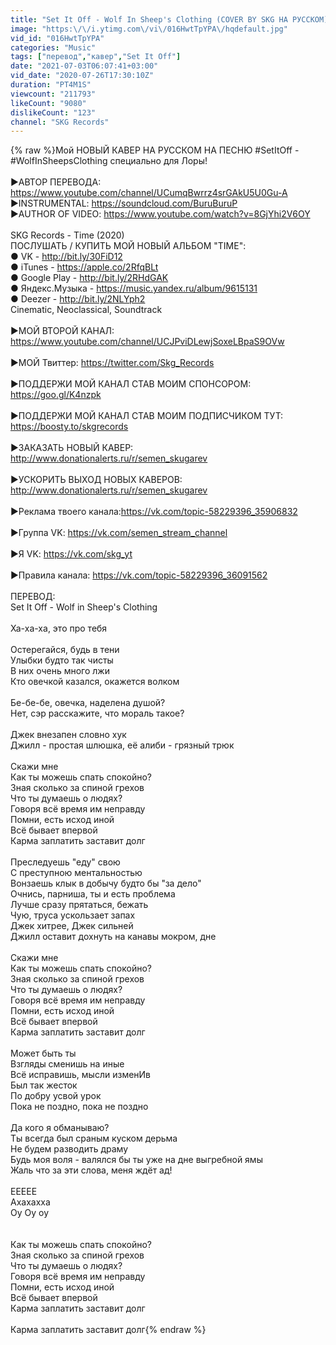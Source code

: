 ```yaml
---
title: "Set It Off - Wolf In Sheep's Clothing (COVER BY SKG НА РУССКОМ)"
image: "https:\/\/i.ytimg.com\/vi\/016HwtTpYPA\/hqdefault.jpg"
vid_id: "016HwtTpYPA"
categories: "Music"
tags: ["перевод","кавер","Set It Off"]
date: "2021-07-03T06:07:41+03:00"
vid_date: "2020-07-26T17:30:10Z"
duration: "PT4M1S"
viewcount: "211793"
likeCount: "9080"
dislikeCount: "123"
channel: "SKG Records"
---
```

{% raw %}Мой НОВЫЙ КАВЕР НА РУССКОМ НА ПЕСНЮ #SetItOff - #WolfInSheepsClothing специально для Лоры! <br /><br />►АВТОР ПЕРЕВОДА: <a rel="nofollow" target="blank" href="https://www.youtube.com/channel/UCumqBwrrz4srGAkU5U0Gu-A">https://www.youtube.com/channel/UCumqBwrrz4srGAkU5U0Gu-A</a><br />►INSTRUMENTAL: <a rel="nofollow" target="blank" href="https://soundcloud.com/BuruBuruP">https://soundcloud.com/BuruBuruP</a><br />►AUTHOR OF VIDEO: <a rel="nofollow" target="blank" href="https://www.youtube.com/watch?v=8GjYhi2V6OY">https://www.youtube.com/watch?v=8GjYhi2V6OY</a><br /><br />SKG Records - Time (2020)<br />ПОСЛУШАТЬ / КУПИТЬ МОЙ НОВЫЙ АЛЬБОМ &quot;TIME&quot;:<br />● VK - <a rel="nofollow" target="blank" href="http://bit.ly/30FiD12">http://bit.ly/30FiD12</a><br />● iTunes - <a rel="nofollow" target="blank" href="https://apple.co/2RfqBLt">https://apple.co/2RfqBLt</a><br />● Google Play - <a rel="nofollow" target="blank" href="http://bit.ly/2RHdGAK">http://bit.ly/2RHdGAK</a><br />● Яндекс.Музыка - <a rel="nofollow" target="blank" href="https://music.yandex.ru/album/9615131">https://music.yandex.ru/album/9615131</a><br />● Deezer - <a rel="nofollow" target="blank" href="http://bit.ly/2NLYph2">http://bit.ly/2NLYph2</a><br />Cinematic, Neoclassical, Soundtrack<br /><br />►МОЙ ВТОРОЙ КАНАЛ: <a rel="nofollow" target="blank" href="https://www.youtube.com/channel/UCJPviDLewjSoxeLBpaS9OVw">https://www.youtube.com/channel/UCJPviDLewjSoxeLBpaS9OVw</a><br /><br />►МОЙ Твиттер: <a rel="nofollow" target="blank" href="https://twitter.com/Skg_Records">https://twitter.com/Skg_Records</a><br /><br />►ПОДДЕРЖИ  МОЙ КАНАЛ СТАВ МОИМ СПОНСОРОМ: <a rel="nofollow" target="blank" href="https://goo.gl/K4nzpk">https://goo.gl/K4nzpk</a><br /><br />►ПОДДЕРЖИ  МОЙ КАНАЛ СТАВ МОИМ ПОДПИСЧИКОМ ТУТ: <a rel="nofollow" target="blank" href="https://boosty.to/skgrecords">https://boosty.to/skgrecords</a><br /><br />►ЗАКАЗАТЬ НОВЫЙ КАВЕР: <a rel="nofollow" target="blank" href="http://www.donationalerts.ru/r/semen_skugarev">http://www.donationalerts.ru/r/semen_skugarev</a><br /><br />►УСКОРИТЬ ВЫХОД НОВЫХ КАВЕРОВ: <a rel="nofollow" target="blank" href="http://www.donationalerts.ru/r/semen_skugarev">http://www.donationalerts.ru/r/semen_skugarev</a><br /><br />►Реклама твоего канала:<a rel="nofollow" target="blank" href="https://vk.com/topic-58229396_35906832">https://vk.com/topic-58229396_35906832</a><br /><br />►Группа VK: <a rel="nofollow" target="blank" href="https://vk.com/semen_stream_channel">https://vk.com/semen_stream_channel</a><br /><br />►Я VK: <a rel="nofollow" target="blank" href="https://vk.com/skg_yt">https://vk.com/skg_yt</a><br /><br />►Правила канала: <a rel="nofollow" target="blank" href="https://vk.com/topic-58229396_36091562">https://vk.com/topic-58229396_36091562</a><br /><br />ПЕРЕВОД:<br />Set It Off - Wolf in Sheep's Clothing<br /> <br />Ха-ха-ха, это про тебя<br /><br />Остерегайся, будь в тени<br />Улыбки будто так чисты<br />В них очень много лжи<br />Кто овечкой казался, окажется волком<br /><br />Бе-бе-бе, овечка, наделена душой?<br />Нет, сэр расскажите, что мораль такое?<br /><br />Джек внезапен словно хук<br />Джилл - простая шлюшка, её алиби - грязный трюк<br /><br />Скажи мне<br />Как ты можешь спать спокойно?<br />Зная сколько за спиной грехов<br />Что ты думаешь о людях?<br />Говоря всё время им неправду<br />Помни, есть исход иной<br />Всё бывает впервой<br />Карма заплатить заставит долг<br /><br />Преследуешь &quot;еду&quot; свою<br />С преступною ментальностью<br />Вонзаешь клык в добычу будто бы &quot;за дело&quot;<br />Очнись, парниша, ты и есть проблема<br />Лучше сразу прятаться, бежать<br />Чую, труса ускользает запах<br />Джек хитрее, Джек сильней<br />Джилл оставит дохнуть на канавы мокром, дне<br /><br />Скажи мне<br />Как ты можешь спать спокойно?<br />Зная сколько за спиной грехов<br />Что ты думаешь о людях?<br />Говоря всё время им неправду<br />Помни, есть исход иной<br />Всё бывает впервой<br />Карма заплатить заставит долг<br /><br />Может быть ты<br />Взгляды сменишь на иные<br />Всё исправишь, мысли изменИв<br />Был так жесток<br />По добру усвой урок<br />Пока не поздно, пока не поздно<br /><br />Да кого я обманываю?<br />Ты всегда был сраным куском дерьма<br />Не будем разводить драму<br />Будь моя воля - валялся бы ты уже на дне выгребной ямы<br />Жаль что за эти слова, меня ждёт ад!<br /><br />ЕЕЕЕЕ<br />Ахахахха<br />Оу Оу оу<br /><br /><br />Как ты можешь спать спокойно?<br />Зная сколько за спиной грехов<br />Что ты думаешь о людях?<br />Говоря всё время им неправду<br />Помни, есть исход иной<br />Всё бывает впервой<br />Карма заплатить заставит долг<br /><br />Карма заплатить заставит долг{% endraw %}
